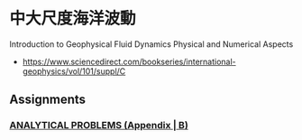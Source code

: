 # 中大尺度海洋波動
Introduction to Geophysical Fluid Dynamics
Physical and Numerical Aspects 
- https://www.sciencedirect.com/bookseries/international-geophysics/vol/101/suppl/C
## Assignments
### [ANALYTICAL PROBLEMS (Appendix | B)](https://buttoned-launch-c45.notion.site/ANALYTICAL-PROBLEMS-Appendix-B-aced22529c594ce3a6704ce8396707fa)
